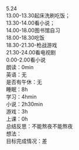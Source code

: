 5.24<br />13.00-13.30起床洗刷吃饭；<br />13.30-14.00看小说；<br />14.00-18.00图书馆自习<br />18.00-18.30吃饭<br />18.30-21.30-枪战游戏<br />21.30-24.00看电视剧<br />0.00-2.00看小说<br />朗读：0min<br />英语：无<br />是否有午休：无<br />睡眠：8h<br />学习：4hmin<br />小说：2h30min<br />游戏：3h<br />上课：0h<br />总结反思：不能熬夜不能熬夜<br />想法：<br />目标完成情况：差

